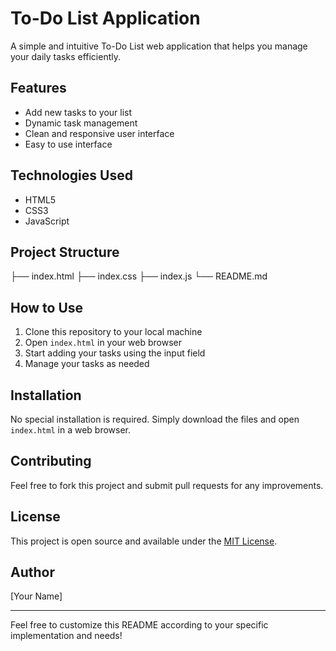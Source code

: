 # To-Do List Application

A simple and intuitive To-Do List web application that helps you manage your daily tasks efficiently.

## Features

- Add new tasks to your list
- Dynamic task management
- Clean and responsive user interface
- Easy to use interface

## Technologies Used

- HTML5
- CSS3
- JavaScript

## Project Structure
├── index.html
├── index.css
├── index.js
└── README.md

## How to Use

1. Clone this repository to your local machine
2. Open `index.html` in your web browser
3. Start adding your tasks using the input field
4. Manage your tasks as needed

## Installation

No special installation is required. Simply download the files and open `index.html` in a web browser.

## Contributing

Feel free to fork this project and submit pull requests for any improvements.

## License

This project is open source and available under the [MIT License](LICENSE).

## Author

[Your Name]

---

Feel free to customize this README according to your specific implementation and needs!
